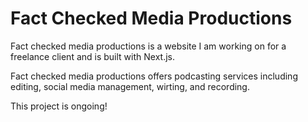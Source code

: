 # Fact Checked Media Productions

Fact checked media productions is a website I am working on for a freelance client and is built with Next.js. 

Fact checked media productions offers podcasting services including editing, social media management, wirting, and recording.

This project is ongoing!
